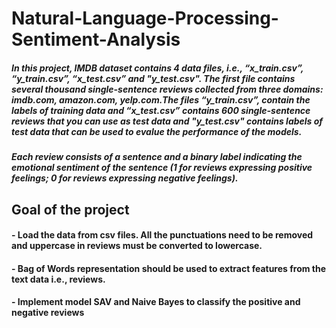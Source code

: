 # Natural-Language-Processing-Sentiment-Analysis

##### In this project, IMDB dataset contains 4 data files, i.e., “x_train.csv”, “y_train.csv”, “x_test.csv” and "y_test.csv". The first file contains several thousand single-sentence reviews collected from three domains: imdb.com, amazon.com, yelp.com.The files “y_train.csv”, contain the labels of training data and “x_test.csv” contains 600 single-sentence reviews that you can use as test data and "y_test.csv" contains labels of test data that can be used to evalue the performance of the models.

##### Each review consists of a sentence and a binary label indicating the emotional sentiment of the sentence (1 for reviews expressing positive feelings; 0 for reviews expressing negative feelings). 

## Goal of the project

#### - Load the data from csv files. All the punctuations need to be removed and uppercase in reviews must be converted to lowercase.

#### - Bag of Words representation should be used to extract features from the text data i.e., reviews.

#### - Implement model SAV and Naive Bayes to classify the positive and negative reviews
